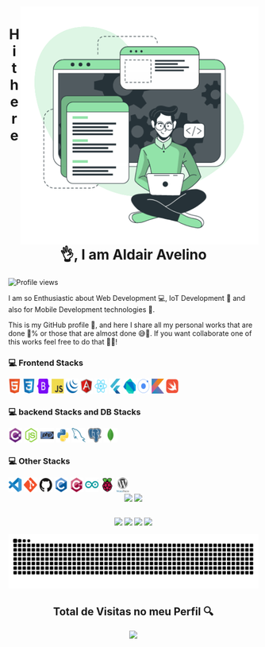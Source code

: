 <img align="right" height="480em" src="img/Developer-Activity.gif"/>
<h1 align="center">Hi there 👌, I am Aldair Avelino</h1>
<p align="left"> <img src="https://komarev.com/ghpvc/?username=AldairAvelino&color=yellow" alt="Profile views" /> </p>

<div>
  <p>
    I am so Enthusiastic about Web Development 💻, IoT Development 🤖 and also for Mobile Development technologies 📱.
  </p>
  <p>
    This is my GitHub profile 📝, and here I share all my personal works that are done 💯% or those that are almost done 😅💯.
    If you want collaborate one of this works feel free to do that 🎉🆓!
  </p>
  
  <h3>💻 Frontend Stacks</h3>
  <img src="https://github.com/devicons/devicon/blob/master/icons/html5/html5-original.svg" alt="HTML5" width="25" height="30" style="max-width:100%;"></img>
  <img src="https://github.com/devicons/devicon/blob/master/icons/css3/css3-original.svg" alt="CSS3" width="25" height="30" style="max-width:100%;"></img>
  <img src="https://github.com/devicons/devicon/blob/master/icons/bootstrap/bootstrap-original.svg" alt="Bootstrap" width="25" height="30" style="max-width:100%;"></img>
  <img src="https://github.com/devicons/devicon/blob/master/icons/javascript/javascript-original.svg" alt="JavaScript" width="25" height="30" style="max-width:100%;"></img>
  <img src="https://github.com/devicons/devicon/blob/master/icons/jquery/jquery-original.svg" alt="jQuery" width="25" height="30" style="max-width:100%;"></img>
  <img src="https://github.com/devicons/devicon/blob/master/icons/angularjs/angularjs-original.svg" alt="Angular" width="25" height="30" style="max-width:100%;"></img>
  <img src="https://github.com/devicons/devicon/blob/master/icons/react/react-original.svg" alt="React.js" width="25" height="30" style="max-width:100%;"></img>
  <img src="https://github.com/devicons/devicon/blob/master/icons/flutter/flutter-original.svg" alt="Flutter" width="25" height="30" style="max-width:100%;"></img>
  <img src="https://github.com/devicons/devicon/blob/master/icons/dart/dart-original.svg" alt="Dart" width="25" height="30" style="max-width:100%;"></img>
  <img src="https://github.com/devicons/devicon/blob/master/icons/ionic/ionic-original.svg" alt="Ionic" width="25" height="30" style="max-width:100%;"></img>
  <img src="https://github.com/devicons/devicon/blob/master/icons/kotlin/kotlin-original.svg" alt="Kotlin" width="25" height="30" style="max-width:100%;"></img>
  <img src="https://github.com/devicons/devicon/blob/master/icons/swift/swift-original.svg" alt="Swift iOS" width="25" height="30" style="max-width:100%;"></img>
  
  <h3>💻 backend Stacks and DB Stacks</h3>
  <img src="https://github.com/devicons/devicon/blob/master/icons/csharp/csharp-original.svg" alt="C#" width="28" height="30" style="max-width:100%;"></img>
  <img src="https://github.com/devicons/devicon/blob/master/icons/nodejs/nodejs-original.svg" alt="Node.js" width="28" height="30" style="max-width:100%;"></img>
  <img src="https://github.com/devicons/devicon/blob/master/icons/php/php-original.svg" alt="PHP" width="28" height="30" style="max-width:100%;"></img>
  <img src="https://github.com/devicons/devicon/blob/master/icons/python/python-original.svg" alt="Python" width="28" height="30" style="max-width:100%;"></img>
  <img src="https://github.com/devicons/devicon/blob/master/icons/mysql/mysql-original.svg" alt="MySQL" width="28" height="30" style="max-width:100%;"></img>
  <img src="https://github.com/devicons/devicon/blob/master/icons/postgresql/postgresql-original.svg" alt="PostgreSQL" width="28" height="30" style="max-width:100%;"></img>
  <img src="https://github.com/devicons/devicon/blob/master/icons/mongodb/mongodb-original.svg" alt="MongoDB" width="28" height="30" style="max-width:100%;"></img>

  <h3>💻 Other Stacks</h3>
  <img src="https://github.com/devicons/devicon/blob/master/icons/vscode/vscode-original.svg" alt="vsCode" width="27" height="30" style="max-width:100%;"></img>
  <img src="https://github.com/devicons/devicon/blob/master/icons/git/git-original.svg" alt="Git" width="27" height="30" style="max-width:100%;"></img>
  <img src="https://github.com/devicons/devicon/blob/master/icons/github/github-original.svg" alt="GitHub" width="27" height="30" style="max-width:100%;"></img>
  <img src="https://github.com/devicons/devicon/blob/master/icons/c/c-original.svg" alt="C" width="27" height="30" style="max-width:100%;"></img>
  <img src="https://github.com/devicons/devicon/blob/master/icons/cplusplus/cplusplus-original.svg" alt="C++" width="27" height="30" style="max-width:100%;"></img>
  <img src="https://github.com/devicons/devicon/blob/master/icons/arduino/arduino-original.svg" alt="Arduino" width="27" height="30" style="max-width:100%;"></img>
  <img src="https://github.com/devicons/devicon/blob/master/icons/raspberrypi/raspberrypi-original.svg" alt="Raspberry PI" width="27" height="30" style="max-width:100%;"></img>
  <img src="https://github.com/devicons/devicon/blob/master/icons/wordpress/wordpress-original.svg" alt="WordPress" width="27" height="30" style="max-width:100%;"></img>

    

</div>

<div align="center">
  <img height="160em" src="https://github-readme-stats.vercel.app/api?username=AldairAvelino&show_icons=true&theme=nord&include_all_commits=true&count_private=true"/>
  <img height="160em" src="https://github-readme-stats.vercel.app/api/top-langs/?username=AldairAvelino&layout=compact&langs_count=7&theme=nord"/>
</div>
  
  ##
 
<div align="center">
  <a href="https://www.facebook.com/aldair.avelino.587" target="_blank"><img src="https://img.shields.io/badge/-Facebook-%234C68D7?style=for-the-badge&logo=facebook&logoColor=white"></a>
  <a href="https://www.instagram.com/aldair_avelino/" target="_blank"><img src="https://img.shields.io/badge/-Instagram-%238A3AB9?style=for-the-badge&logo=instagram&logoColor=white"></a>
  <a href = "mailto:aldair03avelino@gmail.com" target="_blank"><img src="https://img.shields.io/badge/-Gmail-%23DB4A39?style=for-the-badge&logo=gmail&logoColor=white"></a>
  <a href="https://www.linkedin.com/in/aldair-fernando-antónio-avelino-a0bb641ab/" target="_blank"><img src="https://img.shields.io/badge/-LinkedIn-%230E76A8?style=for-the-badge&logo=linkedin&logoColor=white"></a>
  
  ![Snake animation](https://github.com/AldairAvelino/AldairAvelino/blob/output/github-contribution-grid-snake.svg)
  
  <p align="center"> 

  <h2>Total de Visitas no meu Perfil 🔍</h2>
  <p align="center"> 
  <img alingn="center" src="https://profile-counter.glitch.me/AldairAvelino/count.svg" />
  </p>

  </p>
  
</div>
